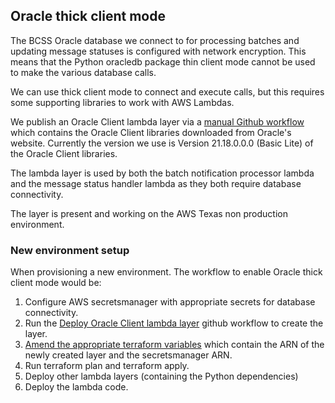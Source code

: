 ## Oracle thick client mode

The BCSS Oracle database we connect to for processing batches and updating message statuses is configured with network encryption.
This means that the Python oracledb package thin client mode cannot be used to make the various database calls.

We can use thick client mode to connect and execute calls, but this requires some supporting libraries to work with AWS Lambdas.

We publish an Oracle Client lambda layer via a [manual Github workflow](../.github/workflows/deploy-oracleclient-lambda-layer.yml) which contains the Oracle Client libraries downloaded from Oracle's website. Currently the version we use is Version 21.18.0.0.0 (Basic Lite) of the Oracle Client libraries.

The lambda layer is used by both the batch notification processor lambda and the message status handler lambda as they both require database connectivity.

The layer is present and working on the AWS Texas non production environment.


### New environment setup

When provisioning a new environment. The workflow to enable Oracle thick client mode would be:

1. Configure AWS secretsmanager with appropriate secrets for database connectivity.
2. Run the [Deploy Oracle Client lambda layer](../.github/workflows/deploy-oracleclient-lambda-layer.yml) github workflow to create the layer.
3. [Amend the appropriate terraform variables](../terraform/config/development.tfvars) which contain the ARN of the newly created layer and the secretsmanager ARN.
4. Run terraform plan and terraform apply.
5. Deploy other lambda layers (containing the Python dependencies)
6. Deploy the lambda code.
